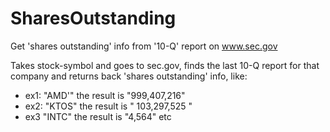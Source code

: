 # SharesOutstanding
Get 'shares outstanding' info from '10-Q' report on www.sec.gov

Takes stock-symbol and goes to sec.gov,
finds the last 10-Q report for that company and
returns back 'shares outstanding' info, like:

- ex1:   "AMD'" the result is "999,407,216"
- ex2:   "KTOS" the result is " 103,297,525 "
- ex3    "INTC" the result is "4,564" etc

